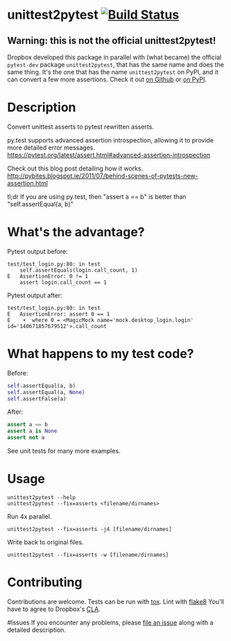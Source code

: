 # unittest2pytest [![Build Status](https://travis-ci.org/dropbox/unittest2pytest.svg?branch=master)](https://travis-ci.org/dropbox/unittest2pytest)

## Warning: this is not the official unittest2pytest!

Dropbox developed this package in parallel with (what became) the official `pytest-dev` package `unittest2pytest`, that
has the same name and does the same thing. It's the one that has the name `unittest2pytest` on PyPI, and it can convert
a few more assertions. Check it out [on Github](https://github.com/pytest-dev/unittest2pytest) or
[on PyPI](https://pypi.python.org/pypi/unittest2pytest).

# Description

Convert unittest asserts to pytest rewritten asserts.

py.test supports advanced assertion introspection, allowing it to provide more detailed error messages.
https://pytest.org/latest/assert.html#advanced-assertion-introspection

Check out this blog post detailing how it works.
http://pybites.blogspot.ie/2011/07/behind-scenes-of-pytests-new-assertion.html

tl;dr
If you are using py.test, then "assert a == b" is better than "self.assertEqual(a, b)"

# What's the advantage?

Pytest output before:
```
test/test_login.py:80: in test
    self.assertEquals(login.call_count, 1)
E   AssertionError: 0 != 1
    assert login.call_count == 1
```
Pytest output after:
```
test/test_login.py:80: in test
E   AssertionError: assert 0 == 1
E    +  where 0 = <MagicMock name='mock.desktop_login.login' id='140671857679512'>.call_count
```

# What happens to my test code?

Before:
```python
self.assertEqual(a, b)
self.assertEqual(a, None)
self.assertFalse(a)
```
After:
```python
assert a == b
assert a is None
assert not a
```

See unit tests for many more examples.

# Usage
```
unittest2pytest --help
unittest2pytest --fix=asserts <filename/dirnames>
```
Run 4x parallel.
```
unittest2pytest --fix=asserts -j4 [filename/dirnames]
```
Write back to original files.
```
unittest2pytest --fix=asserts -w [filename/dirnames]
```

# Contributing
Contributions are welcome. Tests can be run with [tox][tox]. Lint with [flake8][flake8]
You'll have to agree to Dropbox's [CLA][CLA].

#Issues
If you encounter any problems, please [file an issue][issues] along with a detailed description.

[flake8]: https://flake8.readthedocs.org/en/latest/
[issues]: https://github.com/dropbox/unittest2pytest/issues
[tox]: https://tox.readthedocs.org/en/latest/
[CLA]: https://opensource.dropbox.com/cla/
